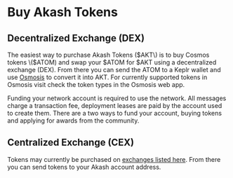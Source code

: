 # Buy Akash Tokens

## Decentralized Exchange \(DEX\) 

The easiest way to purchase Akash Tokens \($AKT\) is to buy Cosmos tokens \($ATOM\) and swap your $ATOM for $AKT using a decentralized exchange \(DEX\). From there you can send the ATOM to a Keplr wallet and use [Osmosis](https://app.osmosis.zone/) to convert it into AKT.  For currently supported tokens in Osmosis visit check the token types in the Osmosis web app.

Funding your network account is required to use the network. All messages charge a transaction fee, deployment leases are paid by the account used to create them. There are a two ways to fund your account, buying tokens and applying for awards from the community.

## Centralized Exchange \(CEX\)

Tokens may currently be purchased on [exchanges listed here](https://akash.network/token). From there you can send tokens to your Akash account address.

## 

